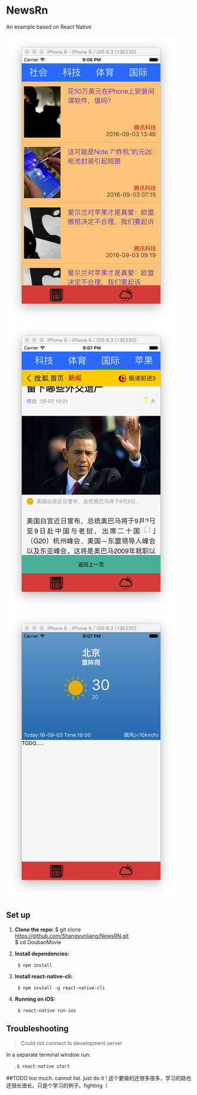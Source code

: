 # NewsRn
An example based on React Native

![NewsRn icon](./images/2.png)
![NewsRn icon](./images/3.png)
![NewsRn icon](./images/4.png)

## Set up
1. **Clone the repo:**
		$ git clone https://github.com/Shangyunliang/NewsRN.git  
		$ cd DoubanMovie
	
1. **Install dependencies:**

		$ npm install

1. **Install react-native-cli:**

		$ npm install -g react-native-cli

1. **Running on iOS:**

		$ react-native run-ios

## Troubleshooting
> Could not connect to development server

In a separate terminal window run:

		$ react-native start
		
##TODO
	too much. cannot list. just do it !
	这个要做的还很多很多，学习的路也还很长很长。只是个学习的例子。fighting ！
